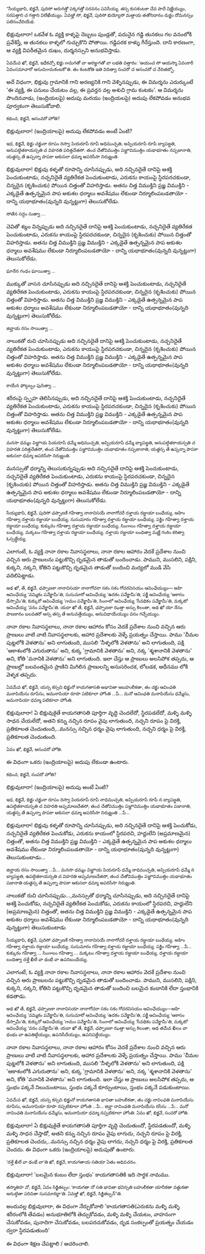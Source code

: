 <sub>“సేయ్యథాపి, భిక్ఖవే, పురిసో అరుగత్తో పక్కగత్తో సరవనం పవిసేయ్య. తస్స కుసకంటకా చేవ పాదే విజ్ఝేయ్యుం, సరపత్తాని చ గత్తాని విలేఖేయ్యుం. ఏవఞ్హి సో, భిక్ఖవే, పురిసో భియ్యోసో మత్తాయ తతోనిదానం దుక్ఖం దోమనస్సం పటిసంవేదియేథ.</sub>

భిక్షువులారా! ఒకవేళ ఓ వ్యక్తి కాళ్ళపై దెబ్బలు పుండ్లతో, పదునైన గడ్డి తునకలు గల వనంలోకి ప్రవేశిస్తే, ఆ తునకలు కాళ్ళలో గుచ్చుకొని పోతాయి. గడ్డిపరక కాళ్ళు గీరేస్తుంది. దాని కారణంగా, ఆ వ్యక్తి విపరీతమైన దుఖం, దుర్మనస్సుని అనుభవిస్తాడు. 

<sub>ఏవమేవ ఖో, భిక్ఖవే, ఇధేకచ్చో భిక్ఖు గామగతో వా అరఞ్ఞగతో వా లభతి వత్తారం: ‘అయంచ సో ఆయస్మా ఏవంకారీ ఏవంసమాచారో అసుచిగామకంటకో’తి. తం కంటకోతి ఇతి విదిత్వా సంవరో చ అసంవరో చ వేదితబ్బో.</sub>

అదే విధంగా, భిక్షువు గ్రామానికి గాని అరణ్యనికి గాని వెళ్ళినప్పుడు, ఈ విమర్శను ఎదుర్కుంటే 'ఈ వ్యక్తి, ఈ పనులు చేయటం వల్ల, ఈ ప్రవర్తన వల్ల అశుచి గ్రామ కంటకం'. ఆ విమర్శను పొందినవాడు, (ఇంద్రియలపై) అదుపు మరయు (ఇంద్రియలపై) అదుపు లేకపోవడం అనుభవ పూర్వకంగా తెలుసుకోవాలి.

<sub>కథంచ, భిక్ఖవే, అసంవరో హోతి?</sub>

భిక్షువులారా! (ఇంద్రియాలపై) అదుపు లేకపోవడం అంటే ఏంటి?

<sub>ఇధ, భిక్ఖవే, భిక్ఖు చక్ఖునా రూపం దిస్వా పియరూపే రూపే అధిముచ్చతి, అప్పియరూపే రూపే బ్యాపజ్జతి, అనుపట్ఠితకాయస్సతి చ విహరతి పరిత్తచేతసో. తంచ చేతోవిముత్తిం పఞ్ఞావిముత్తిం యథాభూతం నప్పజానాతి, యత్థస్స తే ఉప్పన్నా పాపకా అకుసలా ధమ్మా అపరిసేసా నిరుజ్ఝంతి.</sub>

భిక్షువులారా! భిక్షువు కళ్ళతో రూపాన్ని చూసినప్పుడు, అది నచ్చినదైతే దానిపై ఆశక్తి పెంచుకుంటాడు, నచ్చనిదైతే వ్యతిరేకత పెంచుకుంటాడు, ఎరుకను కాయంపై స్ధిరపరచకుండా, చిన్నదైన (కృశించుకు) పోయిన చిత్తంతో విహరిస్తాడు. అతను చిత్త విముక్తిని ప్రజ్ఞ విముక్తిని - ఎక్కడైతే ఉత్పన్నమైన పాప అకుశల ధర్మాలు అవశేషము లేకుండా నిర్మూలింపబడతాయో  - దాన్ని యథాభూతం(వున్నది వున్నట్టుగా) తెలుసుకోలేడు.

<sub>సోతేన సద్దం సుత్వా …</sub>

చెవితో శబ్దం విన్నప్పుడు అది నచ్చినదైతే దానిపై ఆశక్తి పెంచుకుంటాడు, నచ్చనిదైతే వ్యతిరేకత పెంచుకుంటాడు, ఎరుకను కాయంపై స్ధిరపరచకుండా, చిన్నదైన (కృశించుకు) పోయిన చిత్తంతో విహరిస్తాడు. అతను చిత్త విముక్తిని ప్రజ్ఞ విముక్తిని - ఎక్కడైతే ఉత్పన్నమైన పాప అకుశల ధర్మాలు అవశేషము లేకుండా నిర్మూలింపబడతాయో  - దాన్ని యథాభూతం(వున్నది వున్నట్టుగా) తెలుసుకోలేడు.

<sub>ఘానేన గంధం ఘాయిత్వా …</sub>

ముక్కుతో వాసన చూసినప్పుడు అది నచ్చినదైతే దానిపై ఆశక్తి పెంచుకుంటాడు, నచ్చనిదైతే వ్యతిరేకత పెంచుకుంటాడు, ఎరుకను కాయంపై స్ధిరపరచకుండా, చిన్నదైన (కృశించుకు) పోయిన చిత్తంతో విహరిస్తాడు. అతను చిత్త విముక్తిని ప్రజ్ఞ విముక్తిని - ఎక్కడైతే ఉత్పన్నమైన పాప అకుశల ధర్మాలు అవశేషము లేకుండా నిర్మూలింపబడతాయో  - దాన్ని యథాభూతం(వున్నది వున్నట్టుగా) తెలుసుకోలేడు.

<sub>జివ్హాయ రసం సాయిత్వా …</sub>

నాలుకతో రుచి చూసినప్పుడు అది నచ్చినదైతే దానిపై ఆశక్తి పెంచుకుంటాడు, నచ్చనిదైతే వ్యతిరేకత పెంచుకుంటాడు, ఎరుకను కాయంపై స్ధిరపరచకుండా, చిన్నదైన (కృశించుకు) పోయిన చిత్తంతో విహరిస్తాడు. అతను చిత్త విముక్తిని ప్రజ్ఞ విముక్తిని - ఎక్కడైతే ఉత్పన్నమైన పాప అకుశల ధర్మాలు అవశేషము లేకుండా నిర్మూలింపబడతాయో  - దాన్ని యథాభూతం(వున్నది వున్నట్టుగా) తెలుసుకోలేడు.

<sub>కాయేన ఫోట్ఠబ్బం ఫుసిత్వా …</sub>

శరీరంపై స్పృహ తెలిసినప్పుడు, అది నచ్చినదైతే దానిపై ఆశక్తి పెంచుకుంటాడు, నచ్చనిదైతే వ్యతిరేకత పెంచుకుంటాడు, ఎరుకను కాయంపై స్ధిరపరచకుండా, చిన్నదైన (కృశించుకు) పోయిన చిత్తంతో విహరిస్తాడు. అతను చిత్త విముక్తిని ప్రజ్ఞ విముక్తిని - ఎక్కడైతే ఉత్పన్నమైన పాప అకుశల ధర్మాలు అవశేషము లేకుండా నిర్మూలింపబడతాయో  - దాన్ని యథాభూతం(వున్నది వున్నట్టుగా) తెలుసుకోలేడు. 

<sub>మనసా ధమ్మం విఞ్ఞాయ పియరూపే ధమ్మే అధిముచ్చతి, అప్పియరూపే ధమ్మే బ్యాపజ్జతి, అనుపట్ఠితకాయస్సతి చ విహరతి పరిత్తచేతసో, తంచ చేతోవిముత్తిం పఞ్ఞావిముత్తిం యథాభూతం నప్పజానాతి, యత్థస్స తే ఉప్పన్నా పాపకా అకుసలా ధమ్మా అపరిసేసా నిరుజ్ఝంతి.</sub>

మనస్సుతో ధర్మాన్ని తెలుసుకున్నప్పుడు అది నచ్చినదైతే దానిపై ఆశక్తి పెంచుకుంటాడు, నచ్చనిదైతే వ్యతిరేకత పెంచుకుంటాడు, ఎరుకను కాయంపై స్ధిరపరచకుండా, చిన్నదైన (కృశించుకు) పోయిన చిత్తంతో విహరిస్తాడు. అతను చిత్త విముక్తిని ప్రజ్ఞ విముక్తిని - ఎక్కడైతే ఉత్పన్నమైన పాప అకుశల ధర్మాలు అవశేషము లేకుండా నిర్మూలింపబడతాయో  - దాన్ని యథాభూతం(వున్నది వున్నట్టుగా) తెలుసుకోలేడు.

<sub>సేయ్యథాపి, భిక్ఖవే, పురిసో ఛప్పాణకే గహేత్వా నానావిసయే నానాగోచరే దళ్హాయ రజ్జుయా బంధేయ్య. అహిం గహేత్వా దళ్హాయ రజ్జుయా బంధేయ్య. సుసుమారం గహేత్వా దళ్హాయ రజ్జుయా బంధేయ్య.  పక్ఖిం గహేత్వా దళ్హాయ రజ్జుయా బంధేయ్య. కుక్కురం గహేత్వా దళ్హాయ రజ్జుయా బంధేయ్య. సింగాలం గహేత్వా దళ్హాయ రజ్జుయా బంధేయ్య. మక్కటం గహేత్వా దళ్హాయ రజ్జుయా బంధేయ్య. దళ్హాయ రజ్జుయా బంధిత్వా మజ్ఝే గంఠిం కరిత్వా ఓస్సజ్జేయ్య.</sub>

ఎలాగంటే, ఓ వ్యక్తి నానా రకాల నివాసస్థలాలు, నానా రకాల ఆహారం వెదకే ప్రదేశాల నుంచి వచ్చిన ఆరు ప్రాణులను పట్టుకొచ్చి దృడమైన తాడుతో బందించాడు. పాముని, ముసలిని, పక్షిని, కుక్కని, నక్కని, కోతిని పట్టుకొచ్చి దృడమైన తాడుతో బందించి మద్యలో ముడి వేసి వదిలిపెట్టాడు. 

<sub>అథ ఖో, తే, భిక్ఖవే, ఛప్పాణకా నానావిసయా నానాగోచరా సకం సకం గోచరవిసయం ఆవింఛేయ్యుం— అహి ఆవింఛేయ్య ‘వమ్మికం పవేక్ఖామీ’తి, సుసుమారో ఆవింఛేయ్య ‘ఉదకం పవేక్ఖామీ’తి, పక్ఖీ ఆవింఛేయ్య ‘ఆకాసం డేస్సామీ’తి, కుక్కురో ఆవింఛేయ్య ‘గామం పవేక్ఖామీ’తి, సింగాలో ఆవింఛేయ్య ‘సీవథికం పవేక్ఖామీ’తి, మక్కటో ఆవింఛేయ్య ‘వనం పవేక్ఖామీ’తి.  యదా ఖో తే, భిక్ఖవే, ఛప్పాణకా ఝత్తా అస్సు కిలంతా, అథ ఖో యో నేసం పాణకానం బలవతరో అస్స తస్స తే అనువత్తేయ్యుం, అనువిధాయేయ్యుం వసం గచ్ఛేయ్యుం. </sub>

నానా రకాల నివాసస్థలాలు, నానా రకాల ఆహారం కోసం వెదకే ప్రదేశాల నుంచి వచ్చిన ఆరు ప్రాణులు వాటి వాటి నివాసస్థలాలకు, ఆహార ప్రదేశాలకు వెళ్ళే ప్రయత్నం చేస్తాయి. పాము 'చీమల పుట్టలోకి వెళతాను' అని లాగుతుంది, ముసలి 'నీళ్ళలోకి వెళతాను'  అని లాగుతుంది, పక్షి 'ఆకాశంలోకి ఎగురుతాను'  అని, కుక్క 'గ్రామానికి వెళతాను' అని, నక్క 'శ్మశానానికి వెళతాను' అని, కోతి 'వనానికి వెళతాను' అని లాగుతుంది. ఇలా చేస్తు ఆ ప్రాణులు అలసిపోక తప్పదు, ఆ ప్రాణుల్లో బలవంతమైన ప్రాణిని మిగిలిన ప్రాణులన్ని అనుసరించక, లోబడక, ఆధీనము లోకి వెళ్ళక తప్పదు. 

<sub>ఏవమేవ ఖో, భిక్ఖవే, యస్స కస్సచి భిక్ఖునో కాయగతాసతి అభావితా అబహులీకతా, తం చక్ఖు ఆవింఛతి మనాపియేసు రూపేసు, అమనాపియా రూపా పటికూలా హోంతి …పే… మనో ఆవింఛతి మనాపియేసు ధమ్మేసు, అమనాపియా ధమ్మా పటికూలా హోంతి.</sub>

భిక్షువులారా! ఏ భిక్షువుకైతే కాయగతాసతి పూర్తిగా వృద్ధి చెందలేదో, స్థిరపడలేదో, మళ్ళి మళ్ళి సాధన చేయలేదో, అతని కన్ను నచ్చిన రూపం వైపు లాగుతుంది, నచ్చని రూపం పై విరక్తి, ప్రతికూలత చెందుతుంది,..మనస్సు నచ్చిన ధర్మం వైపు లాగుతుంది, నచ్చని ధర్మం పై విరక్తి, ప్రతికూలత చెందుతుంది.

<sub>ఏవం ఖో, భిక్ఖవే, అసంవరో హోతి.</sub>

ఈ విధంగా ఒకరు (ఇంద్రియాలపై) అదుపు లేకుండా ఉంటారు.

<sub>కథంచ, భిక్ఖవే, సంవరో హోతి?</sub>

భిక్షువులారా! (ఇంద్రియాలపై) అదుపు అంటే ఏంటి?

<sub>ఇధ, భిక్ఖవే, భిక్ఖు చక్ఖునా రూపం దిస్వా పియరూపే రూపే నాధిముచ్చతి, అప్పియరూపే రూపే న బ్యాపజ్జతి, ఉపట్ఠితకాయస్సతి చ విహరతి అప్పమాణచేతసో, తంచ చేతోవిముత్తిం పఞ్ఞావిముత్తిం యథాభూతం పజానాతి, యత్థస్స తే ఉప్పన్నా పాపకా అకుసలా ధమ్మా అపరిసేసా నిరుజ్ఝంతి …పే…</sub>

భిక్షువులారా! భిక్షువు కళ్ళతో రూపాన్ని చూసినప్పుడు, అది నచ్చినదైతే దానిపై ఆశక్తి పెంచుకోడు, నచ్చనిదైతే వ్యతిరేకత పెంచుకోడు, ఎరుకను కాయంలో స్ధిరపరచి, హద్దులేని (అప్రమాణమైన) చిత్తంతో, అతను చిత్త విముక్తిని ప్రజ్ఞ విముక్తిని - ఎక్కడైతే ఉత్పన్నమైన పాప అకుశల ధర్మాలు అవశేషము లేకుండా నిర్మూలింపబడతాయో  - దాన్ని యథాభూతం(వున్నది వున్నట్టుగా) తెలుసుకుంటాడు... 

<sub>జివ్హాయ రసం సాయిత్వా …పే… మనసా ధమ్మం విఞ్ఞాయ పియరూపే ధమ్మే నాధిముచ్చతి, అప్పియరూపే ధమ్మే న బ్యాపజ్జతి, ఉపట్ఠితకాయస్సతి చ విహరతి అప్పమాణచేతసో, తంచ చేతోవిముత్తిం పఞ్ఞావిముత్తిం యథాభూతం పజానాతి యత్థస్స తే ఉప్పన్నా పాపకా అకుసలా ధమ్మా అపరిసేసా నిరుజ్ఝంతి.</sub>

 నాలుకతో రుచి చూసినప్పుడు...,మనస్సుతో ధర్మాన్ని చూసినప్పుడు, అది నచ్చినదైతే దానిపై ఆశక్తి పెంచుకోడు, నచ్చనిదైతే వ్యతిరేకత పెంచుకోడు, ఎరుకను కాయంలో స్ధిరపరచి, హద్దులేని (అప్రమాణమైన) చిత్తంతో, అతను చిత్త విముక్తిని ప్రజ్ఞ విముక్తిని - ఎక్కడైతే ఉత్పన్నమైన పాప అకుశల ధర్మాలు అవశేషము లేకుండా నిర్మూలింపబడతాయో  - దాన్ని యథాభూతం(వున్నది వున్నట్టుగా) తెలుసుకుంటాడు

<sub>సేయ్యథాపి, భిక్ఖవే, పురిసో ఛప్పాణకే గహేత్వా నానావిసయే నానాగోచరే దళ్హాయ రజ్జుయా బంధేయ్య. అహిం గహేత్వా దళ్హాయ రజ్జుయా బంధేయ్య. సుసుమారం గహేత్వా దళ్హాయ రజ్జుయా బంధేయ్య. పక్ఖిం గహేత్వా …పే… కుక్కురం గహేత్వా … సింగాలం గహేత్వా … మక్కటం గహేత్వా దళ్హాయ రజ్జుయా బంధేయ్య. దళ్హాయ రజ్జుయా బంధిత్వా దళ్హే ఖీలే వా థంభే వా ఉపనిబంధేయ్య.</sub>

ఎలాగంటే, ఓ వ్యక్తి నానా రకాల నివాసస్థలాలు, నానా రకాల ఆహారం వెదకే ప్రదేశాల నుంచి వచ్చిన ఆరు ప్రాణులను పట్టుకొచ్చి దృడమైన తాడుతో బందించాడు. పాముని, ముసలిని, పక్షిని, కుక్కని, నక్కని, కోతిని పట్టుకొచ్చి దృడమైన తాడుతో బందించి బలమైన కంబానికి లేదా స్తంభానికి కడతాడు.  

<sub>అథ ఖో తే, భిక్ఖవే, ఛప్పాణకా నానావిసయా నానాగోచరా సకం సకం గోచరవిసయం ఆవింఛేయ్యుం—అహి ఆవింఛేయ్య ‘వమ్మికం పవేక్ఖామీ’తి, సుసుమారో ఆవింఛేయ్య ‘ఉదకం పవేక్ఖామీ’తి, పక్ఖీ ఆవింఛేయ్య ‘ఆకాసం డేస్సామీ’తి, కుక్కురో ఆవింఛేయ్య ‘గామం పవేక్ఖామీ’తి, సింగాలో ఆవింఛేయ్య ‘సీవథికం పవేక్ఖామీ’తి, మక్కటో ఆవింఛేయ్య ‘వనం పవేక్ఖామీ’తి. యదా ఖో తే, భిక్ఖవే, ఛప్పాణకా ఝత్తా అస్సు కిలంతా, అథ తమేవ ఖీలం వా థంభం వా ఉపతిట్ఠేయ్యుం, ఉపనిసీదేయ్యుం, ఉపనిపజ్జేయ్యుం.</sub>

నానా రకాల నివాసస్థలాలు, నానా రకాల ఆహారం కోసం వెదకే ప్రదేశాల నుంచి వచ్చిన ఆరు ప్రాణులు వాటి వాటి నివాసస్థలాలకు, ఆహార ప్రదేశాలకు వెళ్ళే ప్రయత్నం చేస్తాయి. పాము 'చీమల పుట్టలోకి వెళతాను' అని లాగుతుంది, ముసలి 'నీళ్ళలోకి వెళతాను'  అని లాగుతుంది, పక్షి 'ఆకాశంలోకి ఎగురుతాను'  అని, కుక్క 'గ్రామానికి వెళతాను' అని, నక్క 'శ్మశానానికి వెళతాను' అని, కోతి 'వనానికి వెళతాను' అని లాగుతుంది. ఇలా చేస్తు ఆ ప్రాణులు అలసిపోక తప్పదు, ఆ స్తంభం పక్కనే నిలుచుంటాయి,  స్తంభం పక్కనే కూర్చుంటాయి, స్తంభం పక్కనే పడుకుంటాయి.    

<sub>ఏవమేవ ఖో, భిక్ఖవే, యస్స కస్సచి భిక్ఖునో కాయగతాసతి భావితా బహులీకతా, తం చక్ఖు నావింఛతి మనాపియేసు రూపేసు, అమనాపియా రూపా నప్పటికూలా హోంతి …పే… జివ్హా నావింఛతి మనాపియేసు రసేసు …పే… మనో నావింఛతి మనాపియేసు ధమ్మేసు, అమనాపియా ధమ్మా నప్పటికూలా హోంతి. ఏవం ఖో, భిక్ఖవే, సంవరో హోతి.</sub>

భిక్షువులారా! ఏ భిక్షువుకైతే కాయగతాసతి పూర్తిగా వృద్ధి చెందుతుందో, స్థిరపడతుందో, మళ్ళి మళ్ళి సాధన చేస్తాడో, అతని కన్ను నచ్చిన రూపం వైపు లాగుదు, నచ్చని రూపం పై విరక్తి, ప్రతికూలత చెందదు,..మనస్సు నచ్చిన ధర్మం వైపు లాగదు, నచ్చని ధర్మం పై విరక్తి, ప్రతికూలత చెందదు. ఈ విధంగా ఒకరు (ఇంద్రియాలపై) అదుపుతో ఉంటారు.

<sub>‘దళ్హే ఖీలే వా థంభే వా’తి ఖో, భిక్ఖవే, కాయగతాయ సతియా ఏతం అధివచనం.</sub>

భిక్షువులారా! 'బలమైన కంబం లేదా స్తంభం' కాయగతాసతికి ఇది సార్థక నామము.

<sub>తస్మాతిహ వో, భిక్ఖవే, ఏవం సిక్ఖితబ్బం: ‘కాయగతా నో సతి భావితా భవిస్సతి బహులీకతా యానీకతా వత్థుకతా అనుట్ఠితా పరిచితా సుసమారద్ధా’తి. ఏవఞ్హి ఖో, భిక్ఖవే, సిక్ఖితబ్బన్”తి.</sub>

అందువల్ల భిక్షువులారా, ఈ విధంగా నేర్చుకోవాలి 'కాయగతాసతి(ఎరుకను మళ్ళి మళ్ళి శరీరంలోకి తేవడం) అనుభూతిలోకి తెచ్చుకోవడం, మళ్ళి మళ్ళి చేయటం, వాహనంగా చేసుకోవడం, పునాదిగా చేసుకోవడం, బలపరచుకోవడం, దృడ సంకల్పంతో ప్రయత్నం చేయడం ద్వరా స్ధిరపడుతుంది'

ఈ విధంగా శిక్షణ చేపట్టాలి / ఆచరించాలి. 